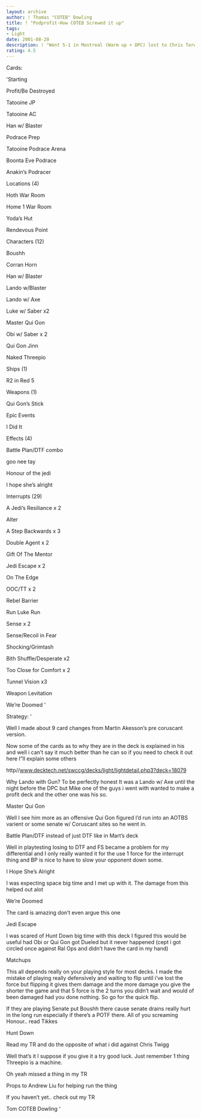 ```yaml
---
layout: archive
author: ! Thomas "COTEB" Dowling
title: ! "Podprofit-How COTEB Screwed it up"
tags:
- Light
date: 2001-08-20
description: ! "Went 5-1 in Montreal (Warm up + DPC) lost to Chris Terwilliger"
rating: 4.5
---
```

Cards: 

'Starting


Profit/Be Destroyed

Tatooine JP

Tatooine AC

Han w/ Blaster


Podrace Prep

Tatooine Podrace Arena

Boonta Eve Podrace

Anakin’s Podracer



Locations (4)

Hoth War Room

Home 1 War Room

Yoda’s Hut

Rendevous Point


Characters (12)


Boushh

Corran Horn

Han w/ Blaster

Lando w/Blaster

Lando w/ Axe

Luke w/ Saber x2

Master Qui Gon

Obi w/ Saber x 2

Qui Gon Jinn

Naked Threepio


Ships (1)

R2 in Red 5


Weapons (1) 

Qui Gon’s Stick


Epic Events

I Did It


Effects (4)

Battle Plan/DTF combo

goo nee tay

Honour of the jedi

I hope she’s alright


Interrupts (29)

A Jedi’s Resiliance x 2

Alter

A Step Backwards x 3

Double Agent x 2

Gift Of The Mentor

Jedi Escape x 2

On The Edge

OOC/TT x 2

Rebel Barrier

Run Luke Run

Sense x 2

Sense/Recoil in Fear

Shocking/Grimtash

Bith Shuffle/Desperate x2

Too Close for Comfort x 2

Tunnel Vision x3

Weapon Levitation

We’re Doomed '

Strategy: '

Well I made about 9 card changes from Martin Akesson’s pre coruscant version.


Now some of the cards as to why they are in the deck is explained in his and well i can’t say it much better than he can so if you need to check it out here I”ll explain some others

http//www.decktech.net/swccg/decks/light/lightdetail.php3?deck=18079


Why Lando with Gun? To be perfectly honest It was a Lando w/ Axe until the night before the DPC but Mike one of the guys i went with wanted to make a profit deck and the other one was his so.


Master Qui Gon

Well I see him more as an offensive Qui Gon figured I’d run into an AOTBS varient or some senate w/ Coruscant sites so he went in.


Battle Plan/DTF instead of just DTF like in Mart’s deck

Well in playtesting losing to DTF and FS became a problem for my differential and I only really wanted it for the use 1 force for the interrupt thing and BP is nice to have to slow your opponent down some.


I Hope She’s Alright

I was expecting space big time and I met up with it. The damage from this helped out alot


We’re Doomed

The card is amazing don’t even argue this one


Jedi Escape

I was scared of Hunt Down big time with this deck I figured this would be useful had Obi or Qui Gon got Dueled but it never happened (cept i got circled once against Ral Ops and didn’t have the card in my hand) 


Matchups


This all depends really on your playing style for most decks. I made the mistake of playing really defensively and waiting to flip until i’ve lost the force but flipping it gives them damage and the more damage you give the shorter the game and that 5 force is the 2 turns you didn’t wait and would of been damaged had you done nothing. So go for the quick flip.


 If they are playing Senate put Boushh there cause senate drains really hurt in the long run especially if there’s a POTF there. All of you screaming Honour.. read Tikkes


Hunt Down

Read my TR and do the opposite of what i did against Chris Twigg


Well that’s it I suppose if you give it a try good luck. Just remember 1 thing Threepio is a machine.


Oh yeah missed a thing in my TR

Props to Andrew Liu for helping run the thing


If you haven’t yet.. check out my TR


Tom COTEB Dowling    '